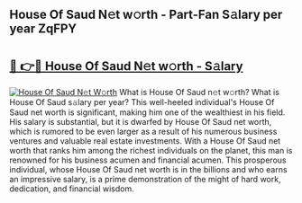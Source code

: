 ## House Of Saud N𝚎t w𝚘rth - Part-Fan S𝚊lary per year ZqFPY

# <h2><a href="http://gc4mpyg.nevu.top/?p=House+Of+Saud">🔗 👉🔴 House Of Saud N𝚎t w𝚘rth - S𝚊lary</a></h2>

[![House Of Saud N𝚎t W𝚘rth](https://i.imgur.com/Oavwk0R.jpeg)](http://gc4mpyg.nevu.top/?p=House+Of+Saud)
What is House Of Saud n𝚎t w𝚘rth? What is House Of Saud s𝚊lary per year?
This well-heeled individual's House Of Saud net worth is significant, making him one of the wealthiest in his field. His salary is substantial, but it is dwarfed by House Of Saud net worth, which is rumored to be even larger as a result of his numerous business ventures and valuable real estate investments. With a House Of Saud net worth that ranks him among the richest individuals on the planet, this man is renowned for his business acumen and financial acumen. This prosperous individual, whose House Of Saud net worth is in the billions and who earns an impressive salary, is a prime demonstration of the might of hard work, dedication, and financial wisdom.
